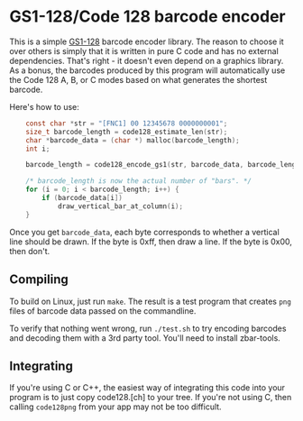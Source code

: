 # GS1-128/Code 128 barcode encoder

This is a simple [GS1-128](http://en.wikipedia.org/wiki/GS1-128) barcode
encoder library. The reason to choose it over others is simply that it is
written in pure C code and has no external dependencies. That's right - it
doesn't even depend on a graphics library. As a bonus, the barcodes produced
by this program will automatically use the Code 128 A, B, or C modes based
on what generates the shortest barcode.

Here's how to use:

```C
    const char *str = "[FNC1] 00 12345678 0000000001";
    size_t barcode_length = code128_estimate_len(str);
    char *barcode_data = (char *) malloc(barcode_length);
    int i;

    barcode_length = code128_encode_gs1(str, barcode_data, barcode_length);

    /* barcode_length is now the actual number of "bars". */
    for (i = 0; i < barcode_length; i++) {
        if (barcode_data[i])
            draw_vertical_bar_at_column(i);
    }
```

Once you get `barcode_data`, each byte corresponds to whether a vertical
line should be drawn. If the byte is 0xff, then draw a line. If the byte is
0x00, then don't.

## Compiling

To build on Linux, just run `make`. The result is a test program that creates
`png` files of barcode data passed on the commandline.

To verify that nothing went wrong, run `./test.sh` to try encoding barcodes
and decoding them with a 3rd party tool. You'll need to install zbar-tools.

## Integrating

If you're using C or C++, the easiest way of integrating this code into your
program is to just copy code128.[ch] to your tree. If you're not using C,
then calling `code128png` from your app may not be too difficult.

